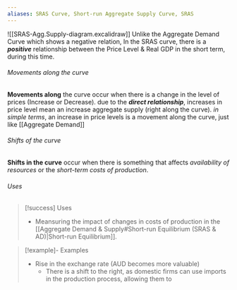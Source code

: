 ```yaml
---
aliases: SRAS Curve, Short-run Aggregate Supply Curve, SRAS
---
```


![[SRAS-Agg.Supply-diagram.excalidraw]]
Unlike the Aggregate Demand Curve which shows a negative relation, In the SRAS curve, there is a ***positive*** relationship between the Price Level & Real GDP in the short term, during this time.

###### Movements along the curve
**Movements along** the curve occur when there is a change in the level of prices (Increase or Decrease). due to the ***direct relationship***, increases in price level mean an increase aggregate supply (right along the curve).
	*in simple terms*, an increase in price levels is a movement along the curve, just like [[Aggregate Demand]]
###### Shifts of the curve
**Shifts in the curve** occur when there is something that affects *availability of resources* or the *short-term costs of production*.


###### Uses
>[!success] Uses
>- Meansuring the impact of changes in costs of production in the [[Aggregate Demand & Supply#Short-run Equilibrium (SRAS & AD)|Short-run Equilibrium]].


>[!example]- Examples
>- Rise in the exchange rate (AUD becomes more valuable)
>	- There  is a shift to the right, as domestic firms can use imports in the production process, allowing them to 
